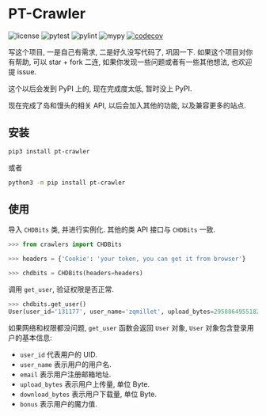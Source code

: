 # PT-Crawler

![license](https://img.shields.io/badge/license-MIT-green)
![pytest](https://github.com/zqmillet/pt-crawler/actions/workflows/pytest.yml/badge.svg)
![pylint](https://github.com/zqmillet/pt-crawler/actions/workflows/pylint.yml/badge.svg)
![mypy](https://github.com/zqmillet/pt-crawler/actions/workflows/mypy.yml/badge.svg)
[![codecov](https://codecov.io/github/zqmillet/pt-crawler/graph/badge.svg?token=KY6EZ4Y4ER)](https://codecov.io/github/zqmillet/pt-crawler)

写这个项目, 一是自己有需求, 二是好久没写代码了, 巩固一下. 如果这个项目对你有帮助, 可以 star + fork 二连, 如果你发现一些问题或者有一些其他想法, 也欢迎提 issue.

这个以后会发到 PyPI 上的, 现在完成度太低, 暂时没上 PyPI.

现在完成了岛和馒头的相关 API, 以后会加入其他的功能, 以及兼容更多的站点.

## 安装

``` bash
pip3 install pt-crawler
```

或者 

``` bash
python3 -m pip install pt-crawler
```

## 使用

导入 `CHDBits` 类, 并进行实例化. 其他的类 API 接口与 `CHDBits` 一致.

``` python
>>> from crawlers import CHDBits

>>> headers = {'Cookie': 'your token, you can get it from browser'}

>>> chdbits = CHDBits(headers=headers)
```

调用 `get_user`, 验证权限是否正常.

``` python
>>> chdbits.get_user()
User(user_id='131177', user_name='zqmillet', upload_bytes=2958864955182416, download_bytes=2112161836957, email='zqmillet@qq.com', bonus=219185.6)
```

如果网络和权限都没问题, `get_user` 函数会返回 `User` 对象, `User` 对象包含登录用户的基本信息:

- `user_id` 代表用户的 UID.
- `user_name` 表示用户的用户名.
- `email` 表示用户注册邮箱地址.
- `upload_bytes` 表示用户上传量, 单位 Byte.
- `download_bytes` 表示用户下载量, 单位 Byte.
- `bonus` 表示用户的魔力值.
